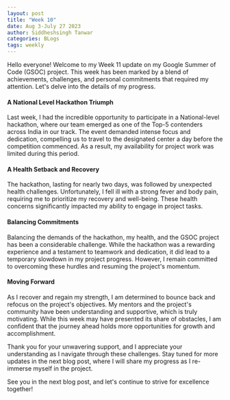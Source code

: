```yaml
---
layout: post
title: "Week 10"
date: Aug 3-July 27 2023
author: Siddheshsingh Tanwar
categories: BLogs
tags: weekly
---
```


Hello everyone! Welcome to my Week 11 update on my Google Summer of Code (GSOC) project. This week has been marked by a blend of achievements, challenges, and personal commitments that required my attention. Let's delve into the details of my progress.

#### A National Level Hackathon Triumph
Last week, I had the incredible opportunity to participate in a National-level hackathon, where our team emerged as one of the Top-5 contenders across India in our track. The event demanded intense focus and dedication, compelling us to travel to the designated center a day before the competition commenced. As a result, my availability for project work was limited during this period.

#### A Health Setback and Recovery
The hackathon, lasting for nearly two days, was followed by unexpected health challenges. Unfortunately, I fell ill with a strong fever and body pain, requiring me to prioritize my recovery and well-being. These health concerns significantly impacted my ability to engage in project tasks.

#### Balancing Commitments
Balancing the demands of the hackathon, my health, and the GSOC project has been a considerable challenge. While the hackathon was a rewarding experience and a testament to teamwork and dedication, it did lead to a temporary slowdown in my project progress. However, I remain committed to overcoming these hurdles and resuming the project's momentum.

#### Moving Forward
As I recover and regain my strength, I am determined to bounce back and refocus on the project's objectives. My mentors and the project's community have been understanding and supportive, which is truly motivating. While this week may have presented its share of obstacles, I am confident that the journey ahead holds more opportunities for growth and accomplishment.

Thank you for your unwavering support, and I appreciate your understanding as I navigate through these challenges. Stay tuned for more updates in the next blog post, where I will share my progress as I re-immerse myself in the project.

See you in the next blog post, and let's continue to strive for excellence together!